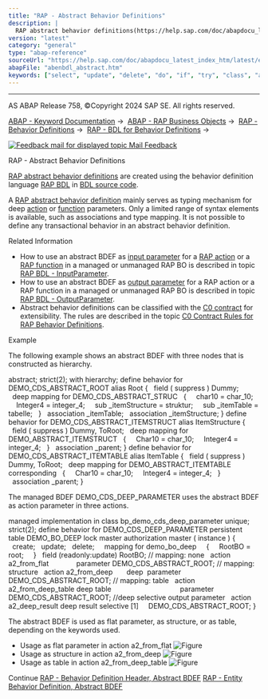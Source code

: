 ```yaml
---
title: "RAP - Abstract Behavior Definitions"
description: |
  RAP abstract behavior definitions(https://help.sap.com/doc/abapdocu_latest_index_htm/latest/en-US/abencds_abstract_bdef_glosry.htm 'Glossary Entry') are created using the behavior definition language RAP BDL(https://help.sap.com/doc/abapdocu_latest_index_htm/latest/en-US/abencds_ddl_glosry.htm '
version: "latest"
category: "general"
type: "abap-reference"
sourceUrl: "https://help.sap.com/doc/abapdocu_latest_index_htm/latest/en-US/abenbdl_abstract.htm"
abapFile: "abenbdl_abstract.htm"
keywords: ["select", "update", "delete", "do", "if", "try", "class", "abenbdl", "abstract"]
---
```


* * *

AS ABAP Release 758, ©Copyright 2024 SAP SE. All rights reserved.

[ABAP - Keyword Documentation](https://help.sap.com/doc/abapdocu_latest_index_htm/latest/en-US/abenabap.htm) →  [ABAP - RAP Business Objects](https://help.sap.com/doc/abapdocu_latest_index_htm/latest/en-US/abenabap_rap.htm) →  [RAP - Behavior Definitions](https://help.sap.com/doc/abapdocu_latest_index_htm/latest/en-US/abencds_bdef.htm) →  [RAP - BDL for Behavior Definitions](https://help.sap.com/doc/abapdocu_latest_index_htm/latest/en-US/abenbdl.htm) → 

 [![](Mail.gif?object=Mail.gif "Feedback mail for displayed topic") Mail Feedback](mailto:f1_help@sap.com?subject=Feedback%20on%20ABAP%20Documentation&body=Document:%20RAP%20-%20Abstract%20Behavior%20Definitions%2C%20ABENBDL_ABSTRACT%2C%20758%0D%0A%0D%0AError:%0D%0A%0D%0A%0D%0A%0D%0ASuggestion%20for%20improvement:)

RAP - Abstract Behavior Definitions

[RAP abstract behavior definitions](https://help.sap.com/doc/abapdocu_latest_index_htm/latest/en-US/abencds_abstract_bdef_glosry.htm "Glossary Entry") are created using the behavior definition language [RAP BDL](https://help.sap.com/doc/abapdocu_latest_index_htm/latest/en-US/abencds_ddl_glosry.htm "Glossary Entry") in [BDL source code](https://help.sap.com/doc/abapdocu_latest_index_htm/latest/en-US/abenbdl_source_code_glosry.htm "Glossary Entry").

A [RAP abstract behavior definition](https://help.sap.com/doc/abapdocu_latest_index_htm/latest/en-US/abencds_abstract_bdef_glosry.htm "Glossary Entry") mainly serves as typing mechanism for deep [action](https://help.sap.com/doc/abapdocu_latest_index_htm/latest/en-US/abenrap_action_glosry.htm "Glossary Entry") or [function](https://help.sap.com/doc/abapdocu_latest_index_htm/latest/en-US/abenrap_function_glosry.htm "Glossary Entry") parameters. Only a limited range of syntax elements is available, such as associations and type mapping. It is not possible to define any transactional behavior in an abstract behavior definition.

Related Information

-   How to use an abstract BDEF as [input parameter](https://help.sap.com/doc/abapdocu_latest_index_htm/latest/en-US/abeninput_parameter_glosry.htm "Glossary Entry") for a [RAP action](https://help.sap.com/doc/abapdocu_latest_index_htm/latest/en-US/abenbdl_action.htm) or a [RAP function](https://help.sap.com/doc/abapdocu_latest_index_htm/latest/en-US/abenbdl_function.htm) in a managed or unmanaged RAP BO is described in topic [RAP BDL - InputParameter](https://help.sap.com/doc/abapdocu_latest_index_htm/latest/en-US/abenbdl_action_input_param.htm).
-   How to use an abstract BDEF as [output parameter](https://help.sap.com/doc/abapdocu_latest_index_htm/latest/en-US/abenoutput_parameter_glosry.htm "Glossary Entry") for a RAP action or a RAP function in a managed or unmanaged RAP BO is described in topic [RAP BDL - OutputParameter](https://help.sap.com/doc/abapdocu_latest_index_htm/latest/en-US/abenbdl_action_output_para.htm).
-   Abstract behavior definitions can be classified with the [C0 contract](https://help.sap.com/doc/abapdocu_latest_index_htm/latest/en-US/abenc0_contract_glosry.htm "Glossary Entry") for extensibility. The rules are described in the topic [C0 Contract Rules for RAP Behavior Definitions](https://help.sap.com/doc/abapdocu_latest_index_htm/latest/en-US/abenc0_contract_rules_bdef.htm).

Example

The following example shows an abstract BDEF with three nodes that is constructed as hierarchy.

abstract;
strict(2);
with hierarchy;
define behavior for DEMO\_CDS\_ABSTRACT\_ROOT alias Root
{
  field ( suppress ) Dummy;
  deep mapping for DEMO\_CDS\_ABSTRACT\_STRUC
  {
    char10 = char\_10;
    Integer4 = integer\_4;
    sub \_itemStructure = struktur;
    sub \_itemTable = tabelle;
  }
  association \_itemTable;
  association \_itemStructure;
}
define behavior for DEMO\_CDS\_ABSTRACT\_ITEMSTRUCT alias ItemStructure
{
  field ( suppress ) Dummy, ToRoot;
  deep mapping for DEMO\_ABSTRACT\_ITEMSTRUCT
  {
    Char10 = char\_10;
    Integer4 = integer\_4;
  }
  association \_parent;
}
define behavior for DEMO\_CDS\_ABSTRACT\_ITEMTABLE alias ItemTable
{
  field ( suppress ) Dummy, ToRoot;
  deep mapping for DEMO\_ABSTRACT\_ITEMTABLE corresponding
  {
    Char10 = char\_10;
    Integer4 = integer\_4;
  }
  association \_parent;
}

The managed BDEF DEMO\_CDS\_DEEP\_PARAMETER uses the abstract BDEF as action parameter in three actions.

managed implementation in class bp\_demo\_cds\_deep\_parameter unique;
strict(2);
define behavior for DEMO\_CDS\_DEEP\_PARAMETER
persistent table DEMO\_BO\_DEEP
lock master
authorization master ( instance )
{
  create;
  update;
  delete;
    mapping for demo\_bo\_deep
    {
    RootBO = root;
    }
  field (readonly:update) RootBO;
// mapping: none
  action a2\_from\_flat              parameter DEMO\_CDS\_ABSTRACT\_ROOT;
// mapping: structure
  action a2\_from\_deep       deep  parameter DEMO\_CDS\_ABSTRACT\_ROOT;
// mapping: table
  action a2\_from\_deep\_table deep table
                                  parameter DEMO\_CDS\_ABSTRACT\_ROOT;
//deep selective output parameter
  action a2\_deep\_result deep result selective \[1\]
    DEMO\_CDS\_ABSTRACT\_ROOT;
}

The abstract BDEF is used as flat parameter, as structure, or as table, depending on the keywords used.

-   Usage as flat parameter in action a2\_from\_flat
    ![Figure](abdoc_abstract_flat.jpg)
-   Usage as structure in action a2\_from\_deep
    ![Figure](abdoc_abstract_structure.jpg)
-   Usage as table in action a2\_from\_deep\_table
    ![Figure](abdoc_abstract_table.jpg)

Continue
[RAP - Behavior Definition Header, Abstract BDEF](https://help.sap.com/doc/abapdocu_latest_index_htm/latest/en-US/abenbdl_bdef_abstract_header.htm)
[RAP - Entity Behavior Definition, Abstract BDEF](https://help.sap.com/doc/abapdocu_latest_index_htm/latest/en-US/abenbdl_define_beh_abstract.htm)